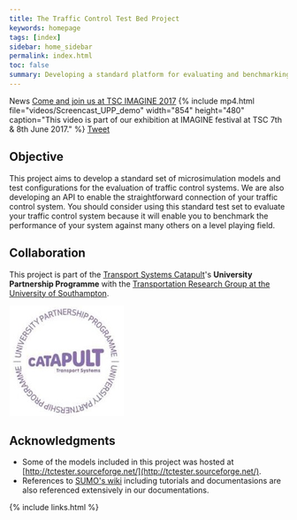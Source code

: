 ```yaml
---
title: The Traffic Control Test Bed Project
keywords: homepage
tags: [index]
sidebar: home_sidebar
permalink: index.html
toc: false
summary: Developing a standard platform for evaluating and benchmarking traffic control technologies.
---
```


<span class="label label-success">News</span>
[Come and join us at TSC IMAGINE 2017](post-imagine-demo.html)
{% include mp4.html file="videos/Screencast_UPP_demo" width="854" height="480" caption="This video is part of our exhibition at IMAGINE festival at TSC 7th & 8th June 2017." %}
<a href="https://twitter.com/share" class="twitter-share-button" data-show-count="false">Tweet</a><script async src="//platform.twitter.com/widgets.js" charset="utf-8"></script>

## Objective

This project aims to develop a standard set of microsimulation models and test configurations for the evaluation of traffic control systems. We are also developing an API to enable the straightforward connection of your traffic control system. You should consider using this standard test set to evaluate your traffic control system because it will enable you to benchmark the performance of your system against many others on a level playing field.

## Collaboration

This project is part of the [Transport Systems Catapult](https://ts.catapult.org.uk/)'s **University Partnership Programme** with the [Transportation Research Group at the University of Southampton](http://www.southampton.ac.uk/engineering/research/groups/transportation_group.page).

![UPP](images/upp_logo.jpg)

## Acknowledgments

 - Some of the models included in this project was hosted at [http://tctester.sourceforge.net/](http://tctester.sourceforge.net/).
 - References to [SUMO's wiki](http://sumo.dlr.de/wiki/Simulation_of_Urban_MObility_-_Wiki) including tutorials and documentasions are also referenced extensively in our documentations.

{% include links.html %}
